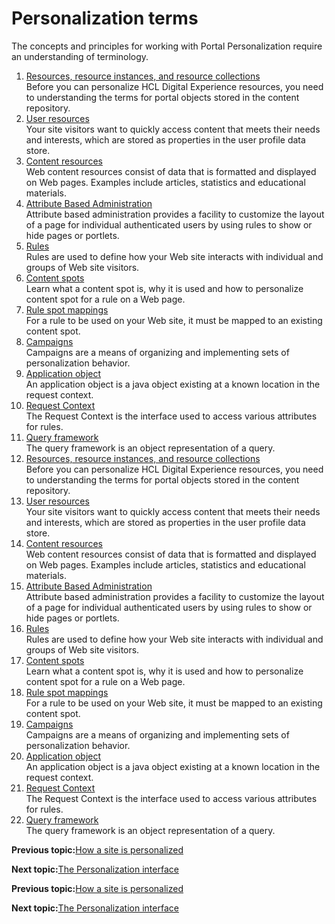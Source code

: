 # Personalization terms

The concepts and principles for working with Portal Personalization require an understanding of terminology.

1.  [Resources, resource instances, and resource collections](../pzn/pzn_resources.md)  
Before you can personalize HCL Digital Experience resources, you need to understanding the terms for portal objects stored in the content repository.
2.  [User resources](../pzn/pzn_user_resources.md)  
Your site visitors want to quickly access content that meets their needs and interests, which are stored as properties in the user profile data store.
3.  [Content resources](../pzn/pzn_content_resources.md)  
Web content resources consist of data that is formatted and displayed on Web pages. Examples include articles, statistics and educational materials.
4.  [Attribute Based Administration](../pzn/pzn_attadm.md)  
Attribute based administration provides a facility to customize the layout of a page for individual authenticated users by using rules to show or hide pages or portlets.
5.  [Rules](../pzn/pzn_rules.md)  
Rules are used to define how your Web site interacts with individual and groups of Web site visitors.
6.  [Content spots](../pzn/pzn_content_spots.md)  
Learn what a content spot is, why it is used and how to personalize content spot for a rule on a Web page.
7.  [Rule spot mappings](../pzn/pzn_mappings.md)  
For a rule to be used on your Web site, it must be mapped to an existing content spot.
8.  [Campaigns](../pzn/pzn_campaigns.md)  
Campaigns are a means of organizing and implementing sets of personalization behavior.
9.  [Application object](../pzn/pzn_application_object.md)  
An application object is a java object existing at a known location in the request context.
10. [Request Context](../pzn/pzn_request_context.md)  
The Request Context is the interface used to access various attributes for rules.
11. [Query framework](../pzn/pzn_query_framework.md)  
The query framework is an object representation of a query.
12. [Resources, resource instances, and resource collections](../pzn/pzn_resources.md)  
Before you can personalize HCL Digital Experience resources, you need to understanding the terms for portal objects stored in the content repository.
13. [User resources](../pzn/pzn_user_resources.md)  
Your site visitors want to quickly access content that meets their needs and interests, which are stored as properties in the user profile data store.
14. [Content resources](../pzn/pzn_content_resources.md)  
Web content resources consist of data that is formatted and displayed on Web pages. Examples include articles, statistics and educational materials.
15. [Attribute Based Administration](../pzn/pzn_attadm.md)  
Attribute based administration provides a facility to customize the layout of a page for individual authenticated users by using rules to show or hide pages or portlets.
16. [Rules](../pzn/pzn_rules.md)  
Rules are used to define how your Web site interacts with individual and groups of Web site visitors.
17. [Content spots](../pzn/pzn_content_spots.md)  
Learn what a content spot is, why it is used and how to personalize content spot for a rule on a Web page.
18. [Rule spot mappings](../pzn/pzn_mappings.md)  
For a rule to be used on your Web site, it must be mapped to an existing content spot.
19. [Campaigns](../pzn/pzn_campaigns.md)  
Campaigns are a means of organizing and implementing sets of personalization behavior.
20. [Application object](../pzn/pzn_application_object.md)  
An application object is a java object existing at a known location in the request context.
21. [Request Context](../pzn/pzn_request_context.md)  
The Request Context is the interface used to access various attributes for rules.
22. [Query framework](../pzn/pzn_query_framework.md)  
The query framework is an object representation of a query.


**Previous topic:**[How a site is personalized](../pzn/pzn_how_site_personalized.md)

**Next topic:**[The Personalization interface](../pzn/pzn_portlets.md)


**Previous topic:**[How a site is personalized](../pzn/pzn_how_site_personalized.md)

**Next topic:**[The Personalization interface](../pzn/pzn_portlets.md)

